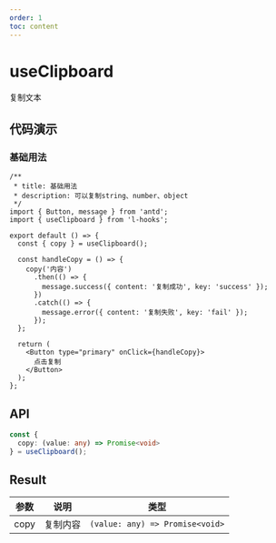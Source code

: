 ```yaml
---
order: 1
toc: content
---
```


# useClipboard

复制文本

## 代码演示

### 基础用法

```tsx
/**
 * title: 基础用法
 * description: 可以复制string、number、object
 */
import { Button, message } from 'antd';
import { useClipboard } from 'l-hooks';

export default () => {
  const { copy } = useClipboard();

  const handleCopy = () => {
    copy('内容')
      .then(() => {
        message.success({ content: '复制成功', key: 'success' });
      })
      .catch(() => {
        message.error({ content: '复制失败', key: 'fail' });
      });
  };

  return (
    <Button type="primary" onClick={handleCopy}>
      点击复制
    </Button>
  );
};
```

## API

```typescript
const {
  copy: (value: any) => Promise<void>
} = useClipboard();
```

## Result

| 参数 | 说明     | 类型                            |
| ---- | -------- | ------------------------------- |
| copy | 复制内容 | `(value: any) => Promise<void>` |
